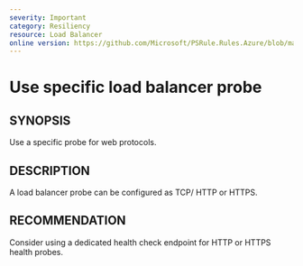 ```yaml
---
severity: Important
category: Resiliency
resource: Load Balancer
online version: https://github.com/Microsoft/PSRule.Rules.Azure/blob/main/docs/rules/en/Azure.LB.Probe.md
---
```


# Use specific load balancer probe

## SYNOPSIS

Use a specific probe for web protocols.

## DESCRIPTION

A load balancer probe can be configured as TCP/ HTTP or HTTPS.

## RECOMMENDATION

Consider using a dedicated health check endpoint for HTTP or HTTPS health probes.
